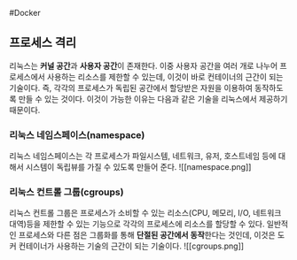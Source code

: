 #Docker 

## 프로세스 격리
리눅스는 **커널 공간**과 **사용자 공간**이 존재한다. 이중 사용자 공간을 여러 개로 나누어 프로세스에서 사용하는 리소스를 제한할 수 있는데, 이것이 바로 컨테이너의 근간이 되는 기술이다.
즉, 각각의 프로세스가 독립된 공간에서 할당받은 자원을 이용하여 동작하도록 만들 수 있는 것이다.
이것이 가능한 이유는 다음과 같은 기술을 리눅스에서 제공하기 때문이다.

### 리눅스 네임스페이스(namespace)
리눅스 네임스페이스는 각 프로세스가 파일시스템, 네트워크, 유저, 호스트네임 등에 대해서 시스템이 독립뷰를 가질 수 있도록 만들어 준다.
![[namespace.png]]

### 리눅스 컨트롤 그룹(cgroups)
리눅스 컨트롤 그룹은 프로세스가 소비할 수 있는 리소스(CPU, 메모리, I/O, 네트워크 대역)등을 제한할 수 있는 기능으로 각각의 프로세스에 리소스를 할당할 수 있다. 일반적인 프로세스와 다른 점은 그룹화를 통해 **단절된 공간에서 동작**한다는 것인데, 이것은 도커 컨테이너가 사용하는 기술의 근간이 되는 기술이다.
![[cgroups.png]]

